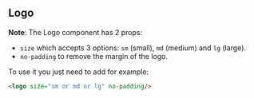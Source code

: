## Logo

**Note**: 
The Logo component has 2 props:

- `size` which accepts 3 options: `sm` (small), `md` (medium) and `lg` (large).
- `no-padding` to remove the margin of the logo.

To use it you just need to add for example:

```html
<logo size="sm or md or lg" no-padding/>
```